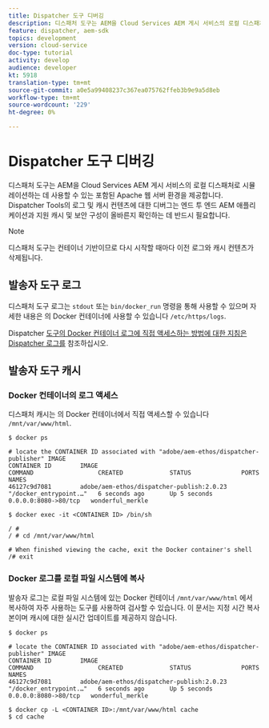 ```yaml
---
title: Dispatcher 도구 디버깅
description: 디스패처 도구는 AEM을 Cloud Services AEM 게시 서비스의 로컬 디스패처로 시뮬레이션하는 데 사용할 수 있는 포함된 Apache 웹 서버 환경을 제공합니다. Dispatcher Tools의 로그 및 캐시 컨텐츠에 대한 디버그는 엔드 투 엔드 AEM 애플리케이션과 지원 캐시 및 보안 구성이 올바른지 확인하는 데 반드시 필요합니다.
feature: dispatcher, aem-sdk
topics: development
version: cloud-service
doc-type: tutorial
activity: develop
audience: developer
kt: 5918
translation-type: tm+mt
source-git-commit: a0e5a99408237c367ea075762ffeb3b9e9a5d8eb
workflow-type: tm+mt
source-wordcount: '229'
ht-degree: 0%

---
```



# Dispatcher 도구 디버깅

디스패처 도구는 AEM을 Cloud Services AEM 게시 서비스의 로컬 디스패처로 시뮬레이션하는 데 사용할 수 있는 포함된 Apache 웹 서버 환경을 제공합니다.
Dispatcher Tools의 로그 및 캐시 컨텐츠에 대한 디버그는 엔드 투 엔드 AEM 애플리케이션과 지원 캐시 및 보안 구성이 올바른지 확인하는 데 반드시 필요합니다.

>[!NOTE]
>
>디스패처 도구는 컨테이너 기반이므로 다시 시작할 때마다 이전 로그와 캐시 컨텐츠가 삭제됩니다.

## 발송자 도구 로그

디스패처 도구 로그는 `stdout` 또는 `bin/docker_run` 명령을 통해 사용할 수 있으며 자세한 내용은 의 Docker 컨테이너에 사용할 수 있습니다 `/etc/https/logs`.

Dispatcher [도구의 Docker 컨테이너 로그에 직접 액세스하는 방법에 대한 지침은 Dispatcher 로그를](./logs.md#dispatcher-logs) 참조하십시오.

## 발송자 도구 캐시

### Docker 컨테이너의 로그 액세스

디스패처 캐시는 의 Docker 컨테이너에서 직접 액세스할 수 있습니다 ` /mnt/var/www/html`.

```shell
$ docker ps

# locate the CONTAINER ID associated with "adobe/aem-ethos/dispatcher-publisher" IMAGE
CONTAINER ID        IMAGE                                       COMMAND                  CREATED             STATUS              PORTS                  NAMES
46127c9d7081        adobe/aem-ethos/dispatcher-publish:2.0.23   "/docker_entrypoint.…"   6 seconds ago       Up 5 seconds        0.0.0.0:8080->80/tcp   wonderful_merkle

$ docker exec -it <CONTAINER ID> /bin/sh

/ # 
/ # cd /mnt/var/www/html

# When finished viewing the cache, exit the Docker container's shell
/# exit
```

### Docker 로그를 로컬 파일 시스템에 복사

발송자 로그는 로컬 파일 시스템에 있는 Docker 컨테이너 `/mnt/var/www/html` 에서 복사하여 자주 사용하는 도구를 사용하여 검사할 수 있습니다. 이 문서는 지정 시간 복사본이며 캐시에 대한 실시간 업데이트를 제공하지 않습니다.

```shell
$ docker ps

# locate the CONTAINER ID associated with "adobe/aem-ethos/dispatcher-publisher" IMAGE
CONTAINER ID        IMAGE                                       COMMAND                  CREATED             STATUS              PORTS                  NAMES
46127c9d7081        adobe/aem-ethos/dispatcher-publish:2.0.23   "/docker_entrypoint.…"   6 seconds ago       Up 5 seconds        0.0.0.0:8080->80/tcp   wonderful_merkle

$ docker cp -L <CONTAINER ID>:/mnt/var/www/html cache 
$ cd cache
```

